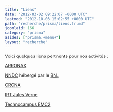 ```yaml
---
title: "Liens"
date: "2012-03-02 09:22:07 +0000 UTC"
lastmod: "2012-10-03 15:02:55 +0000 UTC"
path: "recherche/prisma/liens.fr.md"
joomlaid: 166
category: "prisma"
asides: ["prisma.+menu+"]
layout: "recherche"
---
```

Voici quelques liens pertinents pour nos activités :

[ARRONAX](http://www.cyclotron-nantes.fr/ "ARRONAX")

[NNDC](http://www.nndc.bnl.gov/ "NNDC") hébergé par le [BNL](http://www.bnl.gov/world/ "BNL")

[CRCNA](http://www.crcna.univ-nantes.fr/ "CRCNA")

[IRT Jules Verne](http://www.irt-jules-verne.fr/ "IRT Jules Verne")

[Technocampus EMC2](http://www.technocampusemc2.fr/ "Technocampus EMC2")
